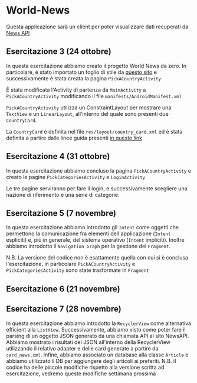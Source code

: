 # World-News

Questa applicazione sarà un client per poter visualizzare dati recuperati da [News API](https://newsapi.org)

## Esercitazione 3 (24 ottobre)

In questa esercitazione abbiamo creato il progetto World News da zero. In particolare, è stato importato un foglio di stile da [questo sito](https://material-foundation.github.io/material-theme-builder/) e successivamente è stata creata la pagina `PickACountryActivity`

È stata modificata l'Activity di partenza da `MainActivity` a `PickACountryActivity` modificando il file `manifests/AndroidManifest.xml`

`PickACountryActivity` utilizza un ConstraintLayout per mostrare una `TextView` e un `LinearLayout`, all'interno del quale sono presenti due `CountryCard`.

La `CountryCard` è definita nel file `res/layout/country_card.xml` ed è stata definita a partire dalle linee guida presenti [in questo link](https://github.com/material-components/material-components-android/blob/master/docs/components/Card.md)

## Esercitazione 4 (31 ottobre)

In questa esercitazione abbiamo concluso la pagina `PickACountryActivity` e creato le pagine `PickCategoriesActivity` e `LoginActivity`

Le tre pagine serviranno per fare il login, e successivamente scegliere una nazione di riferimento e una serie di categorie.


## Esercitazione 5 (7 novembre)

In questa esercitazione abbiamo introdotto gli `Intent` come oggetti che permettono la comunicazione fra elementi dell'applicazione (`Intent` espliciti) e, più in generale, del sistema operativo (`Intent` impliciti). Inoltre abbiamo introdotto il `Navigation Graph` per la gestione dei `Fragment`. 

N.B. La versione del codice non è esattamente quella con cui si è conclusa l'esercitazione, in particolare `PickACountryActivity` e `PickCategoriesActivity` sono state trasformate in `Fragment`

## Esercitazione 6 (21 novembre)

## Esercitazione 7 (28 novembre)

In questa esercitazione abbiamo introdotto la `RecyclerView` come alternativa efficient alla `ListView`. Successivamente, abbiamo visto come poter fare il parsing di un oggetto JSON generato da una chiamata API al sito NewsAPI. Abbiamo mostrato i risultati del JSON all'interno della RecyclerView utilizzando il relativo adapter e delle card generate a partire da `card_news.xml`. Infine, abbiamo associato un database alla classe `Article` e abbiamo utilizzato il DB per aggiungere degli articoli ai preferiti. 
N.B. il codice ha delle piccole modifiche rispetto alla versione scritta ad esercitazione, vedremo queste modifiche settimana prossima
